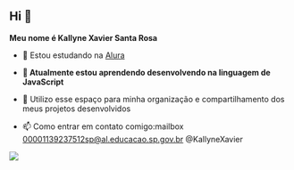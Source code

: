 ## Hi 👋

**Meu nome é Kallyne Xavier Santa Rosa**

- 🔭 Estou estudando na [Alura](https://www.alura.com.br)
- **🌱 Atualmente estou aprendendo desenvolvendo na linguagem de JavaScript**
- 💬 Utilizo esse espaço para minha organização e compartilhamento dos meus projetos desenvolvidos

- 📫 Como entrar em contato comigo:mailbox
  00001139237512sp@al.educacao.sp.gov.br
  @KallyneXavier

![](https://tenor.com/pt-BR/view/naruto-gif-19427546)
